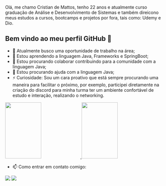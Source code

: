 Olá, me chamo Cristian de Mattos, tenho 22 anos e atualmente curso graduação de Análise e Desenvolvimento de Sistemas e também direicono meus estudos a cursos, bootcamps e projetos por fora, tais como: Udemy e Dio. 
 
 ## Bem vindo ao meu perfil GitHub 👋

- 🔭 Atualmente busco uma oportunidade de trabalho na área;
- 🌱 Estou aprendendo a linguagem Java, Frameworks e SpringBoot;
- 👯 Estou procurando colaborar contribuindo para a comunidade com a linguagem Java;
- 🤔 Estou procurando ajuda com a linguagem Java;
- ⚡ Curiosidade: Sou um cara proativo que está sempre procurando uma maneira para facilitar o próximo, por exemplo, participei diretamente na criação do discord para minha turma ter um ambiente confortável de estudo e interação, realizando o networking.

<div align="left">
  <a href="https://github.com/CristianSilvaProf">
    <img height="180em" width="48%" src="https://github-readme-stats.vercel.app/api?username=CristianSilvaProf&show_icons=true&theme=dark&include_all_commits=true&count_private=true"/>
    <img height="180em" width="48%" src="https://github-readme-stats.vercel.app/api/top-langs/?username=CristianSilvaProf&layout=compact&langs_count=7&theme=dark"/>
  </a>
</div>

- 📫 Como entrar em contato comigo: 
<div> 
  <a href = "mailto:cristian.prof01@gmail.com"><img src="https://img.shields.io/badge/-Gmail-%23333?style=for-the-badge&logo=gmail&logoColor=white" target="_blank"></a>
  <a href="https://www.linkedin.com/in/cristian-silva-007812244/" target="_blank"><img src="https://img.shields.io/badge/-LinkedIn-%230077B5?style=for-the-badge&logo=linkedin&logoColor=white" target="_blank"></a> 
</div>
